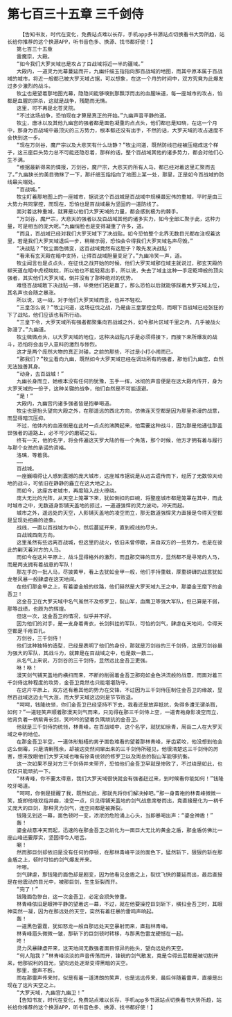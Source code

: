 # 第七百三十五章 三千剑侍
        【告知书友，时代在变化，免费站点难以长存，手机app多书源站点切换看书大势所趋，站长给你推荐的这个换源APP，听书音色多、换源、找书都好使！】
       第七百三十五章
       雷魔宗，大殿。
       “如今我们大罗天域已是攻占了百战域将近一半的疆域。”
       大殿内，一道灵力光幕蔓延而开，九幽纤细玉指指向那百战域的地图，而其中原本属于百战域的城市，将近一般都已被大罗天域占据，可以想象，在这一个月的时间中，双方究竟为此爆发过多少激烈的战斗。
       牧尘也是望着那地图光幕，隐隐间能够嗅到那飘浮而出的血腥味道，每一座城市的攻占，怕都是血腥的拼杀，这就是战争，残酷而无情。
       这里，可不再是北苍灵院。
       “不过这场战争，恐怕现在才算是真正的开始。”九幽声音平静的道。
       牧尘，唐冰以及其他九幽宫的强者都是面色凝重的点点头，他们都已是知晓，在这一个月中，那身为百战域中最顶尖的三方势力，根本都还没有出手，不然的话，大罗天域的攻占速度不会快到这一步。
       “现在万剑谷，魔尸宗以及大悲天有什么动静？”牧尘问道，既然防线已经被压缩成这个样子，这三座巨头势力总不可能还隐忍着，那样的话，整个百战域其他的诸多势力，都会对他们心生不满。
       “根据最新得来的情报，万剑谷，魔尸宗，大悲天的所有人马，都已经对着这里汇聚而去了。”九幽狭长的美目微眯了一下，那纤细玉指指向了地图上某一处，那里，正是如今百战域的防线最尖端处。
       “百战城。”
       牧尘盯着那地图上的一座城市，据说这个百战城是百战域中规模最宏伟的重城，平时是由三大势力共同掌控，而现在，恐怕也是百战域最为坚固的一道防线了。
       面对着这种重城，就算是以他们大罗天域的力量，都会感到极为的棘手。
       “万剑谷，魔尸宗，大悲天的强者以及百战域其他的诸多实力，如今全部汇聚于此，这种力量，可是相当的庞大呢。”九幽俏脸也是变得凝重了许多，道。
       “而且，百战域已经对我们大罗天域下了决战贴，如今恐怕整个北界无数目光都在注视着这里，若是我们大罗天域退后一步，稍稍示弱，恐怕会令得我们大罗天域名声尽毁。”
       “决战贴？”牧尘面色微变，这百战域竟然有这胆子？敢先发决战贴？
       “看来有玄天殿在暗中支持，让得百战域胆量变足了。”九幽冷笑一声，道。
       牧尘闻言也是点点头，在征伐之战开始的时候，他们大罗天域那位域主就说过，那玄天殿的柳天道在暗中虎视眈眈，所以他也不能轻易出手，所以说，失去了域主这种一手定乾坤般的顶尖强者，其实他们大罗天域，倒并没有了那种绝对的优势。
       难怪百战域敢下决战贴一搏，毕竟他们若是赢了，那么恐怕以后就能够踩着大罗天域上位，其名声也会随之暴涨。
       所以说，这一战，对于他们大罗天域而言，也并不轻松。
       “三皇怎么说？”牧尘问道，这场征伐之战，乃是由三皇掌控全局，而眼下百战域已经张狂的下了战帖，他们应该也有所行动。
       “三皇下令，大罗天域所有强者都聚集向百战城之外，如今那片区域千里之内，几乎被战火弥漫了。”九幽道。
       牧尘微微点头，以大罗天域的地位，这种决战贴几乎是必须得接下，而接下来所爆发的战斗，恐怕将会出乎人意料的激烈与惨烈。
       这才是两个庞然大物的真正对碰，之前的那些，不过是小打小闹而已。
       “那我们？”牧尘看向九幽，既然如今大罗天域已经在调动所有的强者，那他们九幽宫，自然无法独善其身。
       “动身，去百战城！”
       九幽长身而立，她根本没有任何的犹豫，玉手一挥，冰彻的声音便是在这大殿内传开，身为大罗天域的一份子，这种关键的战争，他们自然是不可能退避。
       “是！”
       大殿内，九幽宫内诸多强者皆是抱拳喝道。
       牧尘也是抬头望向大殿之外，在那遥远的西北方向，仿佛连天空都是因为那里弥漫的战意，而显得暗沉压抑。
       不过，他体内的血液倒是在此时一点点的沸腾起来，他需要这种战斗，因为那是他通往那盖世强者的道路上，必不可少的磨砺之石。
       终有一天，他的名字，将会传遍这天罗大陆的每一个角落，那个时候，他方才拥有着与履行与那个女孩的承诺的资格。
       洛璃，等着我。
       ……
       百战城。
       一座巍峨得让人感到震撼的庞大城市，这座城市据说是从远古遗传而下，经历了无数惊天动地的战斗，可依旧在静静的矗立在这大地之上。
       而如今，这座古老城市，再度陷入战火缭绕。
       庞大无比的光阵，从天空上笼罩下来，犹如倒扣的巨碗，将整座城市都是笼罩在其中，而此时城市之中，无数道身影铺天盖地的掠过，一道道强悍的灵力波动，冲天而起。
       城市之外，遥远处的天空，人影铺天盖地的凌空而立，那无数道强悍灵力直接是令得天空都是呈现处扭曲的迹象。
       战线，一直以百战城为中心，然后蔓延开来，直到视线的尽头。
       百战城西南方向。
       这里虽然有些远离百战城，但这里的战火，依旧未曾停歇，来自双方的一些势力，也是在彼此的剿灭着对方的人马。
       而如今在这片平原上，战斗显得格外的激烈，而且那交锋的双方，显然都不是寻常的人马，而是两支拥有着战意的军队！
       那左手的一批人马，尽披黄甲，看上去犹如金甲一般，他们手持重戟，厚重磅礴的战意犹如龙卷风暴一般肆虐在这天地间。
       在他们那金甲之上，有着鎏金般的纹路，他们赫然是大罗天域九王之中，那鎏金王麾下的金吾卫！
       这金吾卫在大罗天域中名气虽然不及修罗卫，裂山军，血鹰卫等强大军队，但已算是不弱，那等战绩，也颇为的辉煌。
       但这一次，这金吾卫的情况，似乎并不好。
       因为他们的对手，是一支身着青衣，长剑斜挂的军队，可怕的剑气，肆虐在天地间，令得天空都是千疮百孔。
       万剑谷，三千剑侍！
       他们这种独特的造型，已经是表明了他们的身份，那就是万剑谷的三千剑侍，这是万剑谷最为强大的军队，其战斗力，就算是在百战域之中，也是数一数二。
       从名气上来说，万剑谷的三千剑侍，显然远比金吾卫更强。
       咻！咻！
       漫天剑气铺天盖地的横扫而来，不断的削弱着金吾卫那宛如金色洪流般的战意，而面对着三千剑侍这种程度的攻势，金吾卫竟然也只能堪堪防守。
       在这片平原上，双方还有着其他的势力在交锋，不过因为三千剑侍压制住金吾卫的缘故，显然百战域这边士气大涨，而大罗天域这边则是节节败退。
       “呵呵，钱隆统领，你们金吾卫已经坚持不下去，我看还是放弃抵抗，免得多遭无谓杀戮，如何？”一道轻笑声顺着那漫天剑气而来，只见得在那三千剑侍上空，一道青袍身影凌空而立，他背负着一柄紫青长剑，笑吟吟的望着负隅顽抗的金吾卫。
       他就是三千剑侍的统领，林青峰，在百战域中，这个名字，就犹如徐青，周岳二人在大罗天域之中的地位。
       在那金吾卫半空，一道体形魁梧的男子面色难看的望着那林青峰，牙齿紧咬，他没想到他会这么倒霉，只是清剿残余，却被这突然间窜出来的三千剑侍所碰见，他很清楚这三千剑侍的厉害，想来放眼他们大罗天域也唯有徐青统领的修罗卫以及周岳的裂山军能够抗衡。
       这一次如果不是对方三千剑侍并未带齐，恐怕他们金吾卫早就是惨败了，不过绕是如此，也仅仅只能顽抗一下。
       “林青峰，你不要太得意，我们大罗天域很快就会有强者赶过来，到时候看你能如何！”钱隆咬牙喝道。
       “呵呵，你倒是提醒了我，既然如此，那就先将你们解决掉吧。”那一身青袍的林青峰微微一笑，旋即他啥双指并曲，凌空一点，只见得铺天盖地的剑气战意席卷而出，竟直接是化为一柄千丈庞大的巨剑，那种灵力剑气，连空间都是被撕裂。
       钱隆见到这一幕，面色顿时一变，浓浓的危险涌上心头，当即暴喝出声：“鎏金神盾！”
       轰！
       鎏金战意冲天而起，迅速的在那金吾卫之前化为一面巨大无比的黄金之盾，那金盾仿佛比一座山峰还要厚实，坚固得令人咂舌。
       唰！
       然而那巨剑却依旧是没有任何的停顿，在那林青峰平淡的面色下，猛然斩下，狠狠的斩在那金盾之上，顿时可怕的剑气爆发开来。
       咔嚓。
       剑气肆虐，那钱隆的面色却是剧变，因为他看见金盾之上，裂纹飞快的蔓延而出，最后直接是在他震动的目光中，被那巨剑，生生斩裂而开。
       “完了！”
       钱隆面色惨白，这一次金吾卫，必定会损失惨重。
       林青峰依旧是眼神平静的望着这一幕，不过，就在他要操控巨剑斩下，横扫金吾卫时，其眼神突然一凝，因为在那远处的天空，突然有着狂暴的雷鸣声响起。
       轰！
       一道黑色雷霆，犹如怒龙一般自那远处天空暴射而来，直指林青峰。
       林青峰眉头微微一皱，那斩下的巨剑顿时转移，与那黑色雷龙硬憾在一起。
       咚！
       灵力风暴肆虐开来，这天地间无数强者面目惊异的抬头，望向远处的天空。
       “何人阻我？”林青峰淡淡的声音传荡而开，锋锐的剑气散发，竟是令得云层都是被切割开来，他那锐利的目光，望向远处逐渐变得黑暗的天空。
       那里，雷声不断。
       而在那雷声传来时，似是有着一道清朗的笑声，也是远远传来，最后伴随着雷声，直接是出现在了这片天空之上。
       “大罗天域，九幽宫九幽卫！”
       【告知书友，时代在变化，免费站点难以长存，手机app多书源站点切换看书大势所趋，站长给你推荐的这个换源APP，听书音色多、换源、找书都好使！】